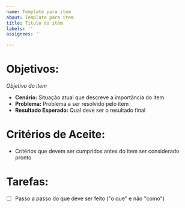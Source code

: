 ```yaml
---
name: Template para item
about: Template para item
title: Titulo do item
labels: ''
assignees: ''

---
```


# **Objetivos:**
*Objetivo do item*
- **Cenário:** Situação atual que descreve a importância do item
- **Problema:** Problema a ser resolvido pelo item
- **Resultado Esperado:** Qual deve ser o resultado final

# Critérios de Aceite:
- Critérios que devem ser cumpridos antes do item ser considerado pronto

# Tarefas:
- [ ] Passo a passo do que deve ser feito ("o que" e não "como")
